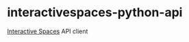 interactivespaces-python-api
============================

[Interactive Spaces](https://github.com/interactivespaces/interactivespaces) API client
